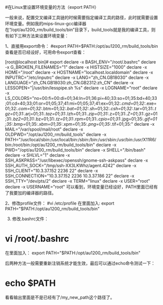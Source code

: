 #在Linux里设置环境变量的方法（export PATH）

一般来说，配置交叉编译工具链的时候需要指定编译工具的路径，此时就需要设置环境变量。例如我的mips-linux-gcc编译器在“/opt/au1200_rm/build_tools/bin”目录下，build_tools就是我的编译工具，则有如下三种方法来设置环境变量：

 

1、直接用export命令：
#export PATH=$PATH:/opt/au1200_rm/build_tools/bin
查看是否已经设好，可用命令export查看：

 

[root@localhost bin]# export
declare -x BASH_ENV="/root/.bashrc"
declare -x G_BROKEN_FILENAMES="1"
declare -x HISTSIZE="1000"
declare -x HOME="/root"
declare -x HOSTNAME="localhost.localdomain"
declare -x INPUTRC="/etc/inputrc"
declare -x LANG="zh_CN.GB18030"
declare -x LANGUAGE="zh_CN.GB18030:zh_CN.GB2312:zh_CN"
declare -x LESSOPEN="|/usr/bin/lesspipe.sh %s"
declare -x LOGNAME="root"
declare -x LS_COLORS="no=00:fi=00:di=01;34:ln=01;36:pi=40;33:so=01;35:bd=40;33;01:cd=40;33;01:or=01;05;37;41:mi=01;05;37;41:ex=01;32:*.cmd=01;32:*.exe=01;32:*.com=01;32:*.btm=01;32:*.bat=01;32:*.sh=01;32:*.csh=01;32:*.tar=01;31:*.tgz=01;31:*.arj=01;31:*.taz=01;31:*.lzh=01;31:*.zip=01;31:*.z=01;31:*.Z=01;31:*.gz=01;31:*.bz2=01;31:*.bz=01;31:*.tz=01;31:*.rpm=01;31:*.cpio=01;31:*.jpg=01;35:*.gif=01;35:*.bmp=01;35:*.xbm=01;35:*.xpm=01;35:*.png=01;35:*.tif=01;35:"
declare -x MAIL="/var/spool/mail/root"
declare -x OLDPWD="/opt/au1200_rm/build_tools"
declare -x PATH="/usr/local/sbin:/usr/local/bin:/sbin:/bin:/usr/sbin:/usr/bin:/usr/X11R6/bin:/root/bin:/opt/au1200_rm/build_tools/bin"
declare -x PWD="/opt/au1200_rm/build_tools/bin"
declare -x SHELL="/bin/bash"
declare -x SHLVL="1"
declare -x SSH_ASKPASS="/usr/libexec/openssh/gnome-ssh-askpass"
declare -x SSH_AUTH_SOCK="/tmp/ssh-XX3LKWhz/agent.4242"
declare -x SSH_CLIENT="10.3.37.152 2236 22"
declare -x SSH_CONNECTION="10.3.37.152 2236 10.3.37.186 22"
declare -x SSH_TTY="/dev/pts/2"
declare -x TERM="linux"
declare -x USER="root"
declare -x USERNAME="root"
可以看到，环境变量已经设好，PATH里面已经有了我要加的编译器的路径。

 

2、修改profile文件： 
#vi /etc/profile 
在里面加入:
export PATH="$PATH:/opt/au1200_rm/build_tools/bin"

3. 修改.bashrc文件：
# vi /root/.bashrc
在里面加入：
export PATH="$PATH:/opt/au1200_rm/build_tools/bin"

后两种方法一般需要重新注销系统才能生效，最后可以通过echo命令测试一下：
# echo $PATH
看看输出里面是不是已经有了/my_new_path这个路径了。